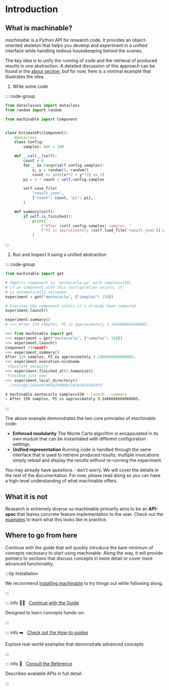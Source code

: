 # Introduction

## What is machinable?

_machinable_ is a Python API for research code. It provides an object-oriented skeleton that helps you develop and experiment in a unified interface while handling tedious housekeeping behind the scenes.

The key idea is to unify the running of code and the retrieval of produced results in one abstraction. A detailed discussion of this approach can be found in the [about section](../about/approach.md), but for now, here is a minimal example that illustrates the idea.

1. Write some code

::: code-group

```python [montecarlo.py]
from dataclasses import dataclass
from random import random

from machinable import Component


class EstimatePi(Component):
    @dataclass
    class Config:
        samples: int = 100

    def __call__(self):
        count = 0
        for _ in range(self.config.samples):
            x, y = random(), random()
            count += int((x**2 + y**2) <= 1)
        pi = 4 * count / self.config.samples

        self.save_file(
            "result.json",
            {"count": count, "pi": pi},
        )

    def summary(self):
        if self.is_finished():
            print(
                f"After {self.config.samples} samples, "
                f"PI is approximately {self.load_file('result.json')['pi']}."
            )
```

<!-- TEST

```python
from machinable import get
get("montecarlo", {"samples": 150}).launch().summary()
```

-->

:::

2. Run and inspect it using a unified abstraction

::: code-group

```python [Python]
from machinable import get

# Imports component in `montecarlo.py` with samples=150;
# if an component with this configuration exists, it
# is automatically reloaded.
experiment = get("montecarlo", {"samples": 150})

# Executes the component unless it's already been computed
experiment.launch()

experiment.summary()
# >>> After 150 samples, PI is approximately 3.1466666666666665.
```

```python [Jupyter]
>>> from machinable import get
>>> experiment = get("montecarlo", {"samples": 150})
>>> experiment.launch()
Component <24aee0f>
>>> experiment.summary()
After 150 samples, PI is approximately 3.1466666666666665.
>>> experiment.execution.nickname
'chocolate_mosquito'
>>> experiment.finished_at().humanize()
'finished just now'
>>> experiment.local_directory()
'./storage/24aee0fd05024400b116593d1436e9f5'
```

```bash [CLI]
$ machinable montecarlo samples=150 --launch --summary
> After 150 samples, PI is approximately 3.1466666666666665.
```

:::

The above example demonstrates the two core principles of _machinable_ code:

- **Enforced modularity** The Monte Carlo algorithm is encapsulated in its own module that can be instantiated with different configuration settings.
- **Unified representation** Running code is handled through the same interface that is used to retrieve produced results; multiple invocations simply reload and display the results without re-running the experiment.

You may already have questions - don't worry. We will cover the details in the rest of the documentation. For now, please read along so you can have a high-level understanding of what machinable offers.

## What it is not

Research is extremely diverse so machinable primarily aims to be an **API-spec** that leaves concrete feature implementation to the user. Check out the [examples](../examples/) to learn what this looks like in practice.

## Where to go from here

Continue with the guide that will quickly introduce the bare minimum of concepts necessary to start using machinable. Along the way, it will provide pointers to sections that discuss concepts in more detail or cover more advanced functionality.

:::tip Installation

We recommend [installing machinable](./installation.md) to try things out while following along.

:::

::: info :student: &nbsp; [Continue with the Guide](./essentials/elements.md)

Designed to learn concepts hands-on.

:::

::: info :arrow_right: &nbsp; [Check out the How-to guides](../examples/index.md)

Explore real-world examples that demonstrate advanced concepts

:::

::: info :open_book: &nbsp; [Consult the Reference](../reference/index.md)

Describes available APIs in full detail.

:::


